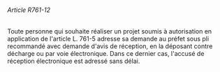 ###### Article R761-12

Toute personne qui souhaite réaliser un projet soumis à autorisation en application de l'article L. 761-5 adresse sa demande au préfet sous pli recommandé avec demande d'avis de réception, en la déposant contre décharge ou par voie électronique. Dans ce dernier cas, l'accusé de réception électronique est adressé sans délai.

